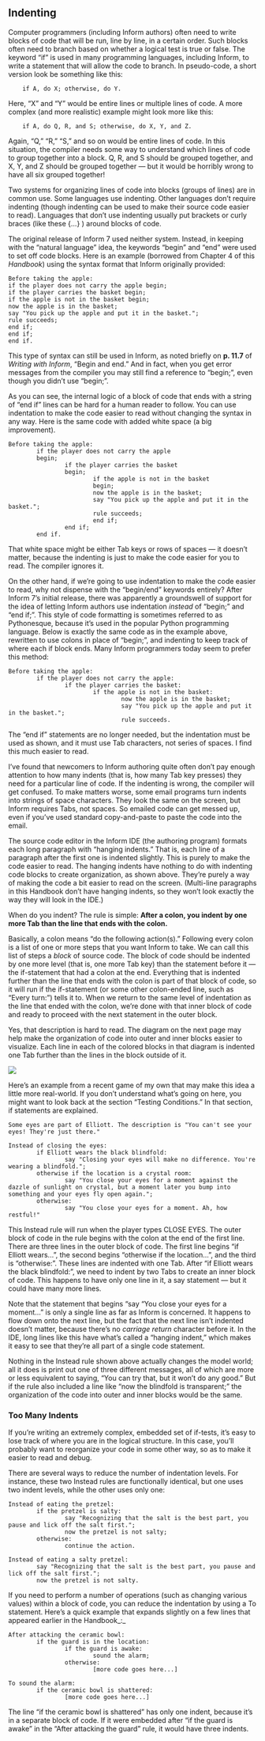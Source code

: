 ## Indenting

Computer programmers (including Inform authors) often need to write blocks of code that will be run, line by line, in a certain order. Such blocks often need to branch based on whether a logical test is true or false. The keyword “if” is used in many programming languages, including Inform, to write a statement that will allow the code to branch. In pseudo-code, a short version look be something like this:

        if A, do X; otherwise, do Y.

Here, “X” and “Y” would be entire lines or multiple lines of code. A more complex (and more realistic) example might look more like this:

        if A, do Q, R, and S; otherwise, do X, Y, and Z.

Again, “Q,” “R,” “S,” and so on would be entire lines of code. In this situation, the compiler needs some way to understand which lines of code to group together into a block. Q, R, and S should be grouped together, and X, Y, and Z should be grouped together — but it would be horribly wrong to have all six grouped together!

Two systems for organizing lines of code into blocks (groups of lines) are in common use. Some languages use indenting. Other languages don’t require indenting (though indenting can be used to make their source code easier to read). Languages that don’t use indenting usually put brackets or curly braces (like these {...} ) around blocks of code.

The original release of Inform 7 used neither system. Instead, in keeping with the “natural language” idea, the keywords “begin” and “end” were used to set off code blocks. Here is an example (borrowed from Chapter 4 of this _Handbook_) using the syntax format that Inform originally provided:

```inform7
Before taking the apple:
if the player does not carry the apple begin;
if the player carries the basket begin;
if the apple is not in the basket begin;
now the apple is in the basket;
say "You pick up the apple and put it in the basket.";
rule succeeds;
end if;
end if;
end if.
```

This type of syntax can still be used in Inform, as noted briefly on **p. 11.7** of _Writing with Inform_, “Begin and end.” And in fact, when you get error messages from the compiler you may still find a reference to “begin;”, even though you didn’t use “begin;”.

As you can see, the internal logic of a block of code that ends with a string of “end if” lines can be hard for a human reader to follow. You can use indentation to make the code easier to read without changing the syntax in any way. Here is the same code with added white space (a big improvement).

```inform7
Before taking the apple:
        if the player does not carry the apple
        begin;
                if the player carries the basket
                begin;
                        if the apple is not in the basket
                        begin;
                        now the apple is in the basket;
                        say "You pick up the apple and put it in the basket.";
                        rule succeeds;
                        end if;
                end if;
        end if.
```

That white space might be either Tab keys or rows of spaces — it doesn’t matter, because the indenting is just to make the code easier for you to read. The compiler ignores it.

On the other hand, if we’re going to use indentation to make the code easier to read, why not dispense with the “begin/end” keywords entirely? After Inform 7’s initial release, there was apparently a groundswell of support for the idea of letting Inform authors use indentation _instead_ of “begin;” and “end if;”. This style of code formatting is sometimes referred to as Pythonesque, because it’s used in the popular Python programming language. Below is exactly the same code as in the example above, rewritten to use colons in place of “begin;”, and indenting to keep track of where each if block ends. Many Inform programmers today seem to prefer this method:

```inform7
Before taking the apple:
        if the player does not carry the apple:
                if the player carries the basket:
                        if the apple is not in the basket:
                                now the apple is in the basket;
                                say "You pick up the apple and put it in the basket.";
                                rule succeeds.
```

The “end if” statements are no longer needed, but the indentation must be used as shown, and it must use Tab characters, not series of spaces. I find this much easier to read.

I’ve found that newcomers to Inform authoring quite often don’t pay enough attention to how many indents (that is, how many Tab key presses) they need for a particular line of code. If the indenting is wrong, the compiler will get confused. To make matters worse, some email programs turn indents into strings of space characters. They look the same on the screen, but Inform requires Tabs, not spaces. So emailed code can get messed up, even if you’ve used standard copy-and-paste to paste the code into the email.

The source code editor in the Inform IDE (the authoring program) formats each long paragraph with “hanging indents.” That is, each line of a paragraph after the first one is indented slightly. This is purely to make the code easier to read. The hanging indents have nothing to do with indenting code blocks to create organization, as shown above. They’re purely a way of making the code a bit easier to read on the screen. (Multi-line paragraphs in this Handbook don’t have hanging indents, so they won’t look exactly the way they will look in the IDE.)

When do you indent? The rule is simple: **After a colon, you indent by one more Tab than the line that ends with the colon.**

Basically, a colon means “do the following action(s).” Following every colon is a list of one or more steps that you want Inform to take. We can call this list of steps a _block_ of source code. The block of code should be indented by one more level (that is, one more Tab key) than the statement before it — the if-statement that had a colon at the end. Everything that is indented further than the line that ends with the colon is part of that block of code, so it will run if the if-statement (or some other colon-ended line, such as “Every turn:”) tells it to. When we return to the same level of indentation as the line that ended with the colon, we’re done with that inner block of code and ready to proceed with the next statement in the outer block.

Yes, that description is hard to read. The diagram on the next page may help make the organization of code into outer and inner blocks easier to visualize. Each line in each of the colored blocks in that diagram is indented one Tab further than the lines in the block outside of it.

![](../assets/graphics5.png)

Here’s an example from a recent game of my own that may make this idea a little more real-world. If you don’t understand what’s going on here, you might want to look back at the section “Testing Conditions.” In that section, if statements are explained.

```inform7
Some eyes are part of Elliott. The description is "You can't see your eyes! They're just there."

Instead of closing the eyes:
        if Elliott wears the black blindfold:
                say "Closing your eyes will make no difference. You're wearing a blindfold.";
        otherwise if the location is a crystal room:
                say "You close your eyes for a moment against the dazzle of sunlight on crystal, but a moment later you bump into something and your eyes fly open again.";
        otherwise:
                say "You close your eyes for a moment. Ah, how restful!"
```

This Instead rule will run when the player types CLOSE EYES. The outer block of code in the rule begins with the colon at the end of the first line. There are three lines in the outer block of code. The first line begins “if Elliott wears...”, the second begins “otherwise if the location...”, and the third is “otherwise:”. These lines are indented with one Tab. After “if Elliott wears the black blindfold:”, we need to indent by two Tabs to create an inner block of code. This happens to have only one line in it, a say statement — but it could have many more lines.

Note that the statement that begins “say “You close your eyes for a moment...” is only a single line as far as Inform is concerned. It happens to flow down onto the next line, but the fact that the next line isn’t indented doesn’t matter, because there’s no _carriage return_ character before it. In the IDE, long lines like this have what’s called a “hanging indent,” which makes it easy to see that they’re all part of a single code statement.

Nothing in the Instead rule shown above actually changes the model world; all it does is print out one of three different messages, all of which are more or less equivalent to saying, “You can try that, but it won’t do any good.” But if the rule also included a line like “now the blindfold is transparent;” the organization of the code into outer and inner blocks would be the same.

### Too Many Indents

If you’re writing an extremely complex, embedded set of if-tests, it’s easy to lose track of where you are in the logical structure. In this case, you’ll probably want to reorganize your code in some other way, so as to make it easier to read and debug.

There are several ways to reduce the number of indentation levels. For instance, these two Instead rules are functionally identical, but one uses two indent levels, while the other uses only one:

```inform7
Instead of eating the pretzel:
        if the pretzel is salty:
                say "Recognizing that the salt is the best part, you pause and lick off the salt first.";
                now the pretzel is not salty;
        otherwise:
                continue the action.

Instead of eating a salty pretzel:
        say "Recognizing that the salt is the best part, you pause and lick off the salt first.";
        now the pretzel is not salty.
```

If you need to perform a number of operations (such as changing various values) within a block of code, you can reduce the indentation by using a To statement. Here’s a quick example that expands slightly on a few lines that appeared earlier in the Handbook_:_

```inform7
After attacking the ceramic bowl:
        if the guard is in the location:
                if the guard is awake:
                        sound the alarm;
                otherwise:
                        [more code goes here...]

To sound the alarm:
        if the ceramic bowl is shattered:
                [more code goes here...]
```

The line “if the ceramic bowl is shattered” has only one indent, because it’s in a separate block of code. If it were embedded after “if the guard is awake” in the “After attacking the guard” rule, it would have three indents.
